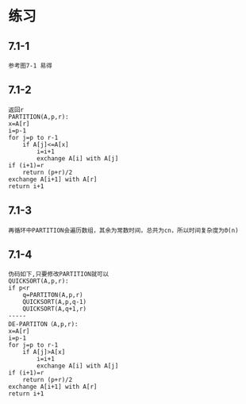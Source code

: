 练习
==
7.1-1
--
	参考图7-1 易得
7.1-2
--
	返回r
	PARTITION(A,p,r):
	x=A[r]
	i=p-1
	for j=p to r-1
		if A[j]<=A[x]
			i=i+1
			exchange A[i] with A[j]
	if (i+1)=r
		return (p+r)/2
	exchange A[i+1] with A[r]
	return i+1
7.1-3
--
	再循环中PARTITION会遍历数组，其余为常数时间，总共为cn，所以时间复杂度为Θ(n)
7.1-4
--
	伪码如下,只要修改PARTITION就可以
	QUICKSORT(A,p,r):
	if p<r
		q=PARTITON(A,p,r)
		QUICKSORT(A,p,q-1)
		QUICKSORT(A,q+1,r)
	-----
	DE-PARTITON（A,p,r):
	x=A[r]
	i=p-1
	for j=p to r-1
		if A[j]>A[x]
			i=i+1
			exchange A[i] with A[j]
	if (i+1)=r
		return (p+r)/2
	exchange A[i+1] with A[r]
	return i+1
